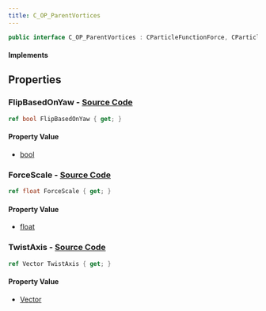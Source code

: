 ```yaml
---
title: C_OP_ParentVortices
---
```


```csharp
public interface C_OP_ParentVortices : CParticleFunctionForce, CParticleFunction, ISchemaClass<CParticleFunction>, ISchemaClass<CParticleFunctionForce>, ISchemaClass<C_OP_ParentVortices>, ISchemaField, ISchemaClass, INativeHandle
```

#### Implements

## Properties

### **FlipBasedOnYaw** - [Source Code](https://github.com/swiftly-solution/swiftlys2/blob/main/managed/src/SwiftlyS2.Generated/Schemas/Interfaces/C_OP_ParentVortices.cs#L20)

```csharp
ref bool FlipBasedOnYaw { get; }
```

#### Property Value

- [bool](https://learn.microsoft.com/dotnet/api/system.boolean)

### **ForceScale** - [Source Code](https://github.com/swiftly-solution/swiftlys2/blob/main/managed/src/SwiftlyS2.Generated/Schemas/Interfaces/C_OP_ParentVortices.cs#L16)

```csharp
ref float ForceScale { get; }
```

#### Property Value

- [float](https://learn.microsoft.com/dotnet/api/system.single)

### **TwistAxis** - [Source Code](https://github.com/swiftly-solution/swiftlys2/blob/main/managed/src/SwiftlyS2.Generated/Schemas/Interfaces/C_OP_ParentVortices.cs#L18)

```csharp
ref Vector TwistAxis { get; }
```

#### Property Value

- [Vector](/docs/api/shared/natives/vector)

